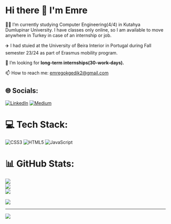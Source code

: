 #  Hi there 👋 I'm Emre
 👨‍🎓 I’m currently studying Computer Engineering(4/4) in Kutahya Dumlupinar University. I have classes only online, so I am available to move anywhere in Turkey in case of an internship or job.
 
 ✈️ I had stuied at the University of Beira Interior in Portugal during Fall semester 23/24 as part of Erasmus mobility program.

 🚨 I’m looking for <b>long-term internships(30-work-days).</b>

 📫 How to reach me: emregokgedik2@gmail.com


## 🌐 Socials:
[![LinkedIn](https://img.shields.io/badge/LinkedIn-%230077B5.svg?logo=linkedin&logoColor=white)](https://linkedin.com/in/https://www.linkedin.com/in/emregokgedik/) [![Medium](https://img.shields.io/badge/Medium-12100E?logo=medium&logoColor=white)](https://medium.com/@https://medium.com/@emregokgedik)

# 💻 Tech Stack:
![CSS3](https://img.shields.io/badge/css3-%231572B6.svg?style=for-the-badge&logo=css3&logoColor=white) ![HTML5](https://img.shields.io/badge/html5-%23E34F26.svg?style=for-the-badge&logo=html5&logoColor=white) ![JavaScript](https://img.shields.io/badge/javascript-%23323330.svg?style=for-the-badge&logo=javascript&logoColor=%23F7DF1E)
# 📊 GitHub Stats:
![](https://github-readme-stats.vercel.app/api?username=emregokgedik&theme=dark&hide_border=false&include_all_commits=false&count_private=false)<br/>
![](https://github-readme-streak-stats.herokuapp.com/?user=emregokgedik&theme=dark&hide_border=false)<br/>
![](https://github-readme-stats.vercel.app/api/top-langs/?username=emregokgedik&theme=dark&hide_border=false&include_all_commits=false&count_private=false&layout=compact)<br/><br/>
[![](https://git-hub-streak-stats.vercel.app?user=emregokgedik&theme=dark)](https://git.io/streak-stats)

---
[![](https://visitcount.itsvg.in/api?id=emregokgedik&icon=0&color=0)](https://visitcount.itsvg.in)

<!-- Proudly created with GPRM ( https://gprm.itsvg.in ) -->
